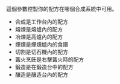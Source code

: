 這個參數控製你的配方在哪個合成系統中可用。

* 合成是工作台內的配方
* 熔煉是熔爐內的配方
* 冶煉是高爐內的配方
* 煙燻是煙燻爐內的食譜
* 切割是切石機內的配方
* 篝火烹飪是右擊篝火時的配方
* 鍛造是在鍛造台中的配方
* 釀造是釀造台內的配方